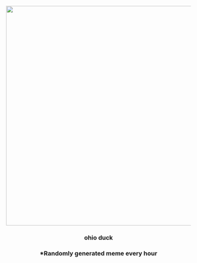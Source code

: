 <p align="center">
        <img src="https://i.redd.it/zblcuht29z2a1.jpg" width="600" height="600">
        </p>
        <h3 align="center">ohio duck</h3>
        <h3 align="center">*Randomly generated meme every hour</h3>
    